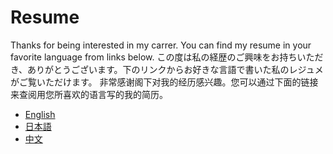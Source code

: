 # Resume

Thanks for being interested in my carrer. You can find my resume in your favorite language from links below.
この度は私の経歴のご興味をお持ちいただき、ありがとうございます。下のリンクからお好きな言語で書いた私のレジュメがご覧いただけます。
非常感谢阁下对我的经历感兴趣。您可以通过下面的链接来查阅用您所喜欢的语言写的我的简历。

- [English](https://gitpitch.com/el-hoshino/Resume/master?p=English)
- [日本語](https://gitpitch.com/el-hoshino/Resume/master?p=Japanese)
- [中文](https://gitpitch.com/el-hoshino/Resume/master?p=Chinese)